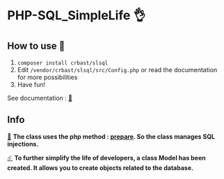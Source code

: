 # PHP-SQL_SimpleLife 👌
## How to use 🤷
1. `composer install crbast/slsql`
2. Edit `/vendor/crbast/slsql/src/Config.php` or read the documentation for more possibilities
3. Have fun!

See documentation : [📔](https://github.com/CrBast/PHP-SQL_SimpleLife/wiki)

## Info

[📌](https://secure.php.net/manual/en/pdo.prepare.php)
**The class uses the php method : [prepare](https://secure.php.net/manual/en/pdo.prepare.php). So the class manages SQL injections.**

[☄️](https://github.com/CrBast/PHP-SQL_SimpleLife/wiki/Model)
**To further simplify the life of developers, a class Model has been created. It allows you to create objects related to the database.**
